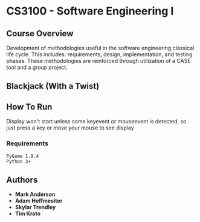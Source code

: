# CS3100 - Software Engineering I

## Course Overview
Development of methodologies useful in the software engineering classical life cycle. This includes: requirements, design, implementation, and testing phases. These methodologies are reinforced through utilization of a CASE tool and a group project.

## Blackjack (With a Twist)

## How To Run
Display won't start unless some keyevent or mouseevent is detected, so just press a key or move your mouse to see display

### Requirements

```
PyGame 1.9.4
Python 3+
```

## Authors

* **Mark Anderson**
* **Adam Hoffmesiter**
* **Skylar Trendley**
* **Tim Krato**

